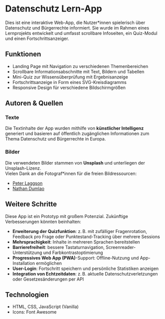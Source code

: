 # Datenschutz Lern-App

Dies ist eine interaktive Web-App, die Nutzer*innen spielerisch über Datenschutz und Bürgerrechte informiert. Sie wurde im Rahmen eines Lernprojekts entwickelt und umfasst scrollbare Infoseiten, ein Quiz-Modul und einen Fortschrittsanzeiger.

## Funktionen

- Landing Page mit Navigation zu verschiedenen Themenbereichen  
- Scrollbare Informationsabschnitte mit Text, Bildern und Tabellen  
- Mini-Quiz zur Wissensüberprüfung mit Ergebnisanzeige  
- Fortschrittsanzeige in Form eines SVG-Kreisdiagramms  
- Responsive Design für verschiedene Bildschirmgrößen

## Autoren & Quellen

### Texte
Die Textinhalte der App wurden mithilfe von **künstlicher Intelligenz** generiert und basieren auf öffentlich zugänglichen Informationen zum Thema Datenschutz und Bürgerrechte in Europa.

### Bilder
Die verwendeten Bilder stammen von **Unsplash** und unterliegen der Unsplash-Lizenz.  
Vielen Dank an die Fotograf*innen für die freien Bildressourcen:

- [Peter Laggson](https://unsplash.com/de/fotos/schwarzer-tablet-computer-mit-aktivierter-anzeige-von-vpn-VmMimaq445E)
- [Nathan Dumlao](https://unsplash.com/de/fotos/weisses-samsung-android-smartphone-auf-braunem-holztisch-kLmt1mpGJVg)

## Weitere Schritte

Diese App ist ein Prototyp mit großem Potenzial. Zukünftige Verbesserungen könnten beinhalten:

- **Erweiterung der Quizfunktion**: z. B. mit zufälliger Fragenrotation, Feedback pro Frage oder Punktestand-Tracking über mehrere Sessions  
- **Mehrsprachigkeit**: Inhalte in mehreren Sprachen bereitstellen  
- **Barrierefreiheit**: bessere Tastaturnavigation, Screenreader-Unterstützung und Farbkontrastoptimierung  
- **Progressives Web App (PWA)**-Support: Offline-Nutzung und App-Installation ermöglichen  
- **User-Login**: Fortschritt speichern und persönliche Statistiken anzeigen  
- **Integration von Echtzeitdaten**: z. B. aktuelle Datenschutzverletzungen oder Gesetzesänderungen per API  

## Technologien

- HTML, CSS, JavaScript (Vanilla)
- Icons: Font Awesome
